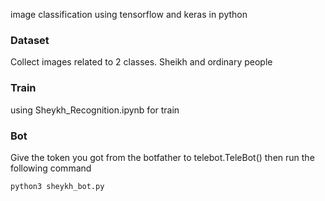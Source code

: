 image classification using tensorflow and keras in python


### Dataset
Collect images related to 2 classes. Sheikh and ordinary people

### Train
using Sheykh_Recognition.ipynb for train

### Bot
Give the token you got from the botfather to telebot.TeleBot()
then run the following command 
```
python3 sheykh_bot.py
```
